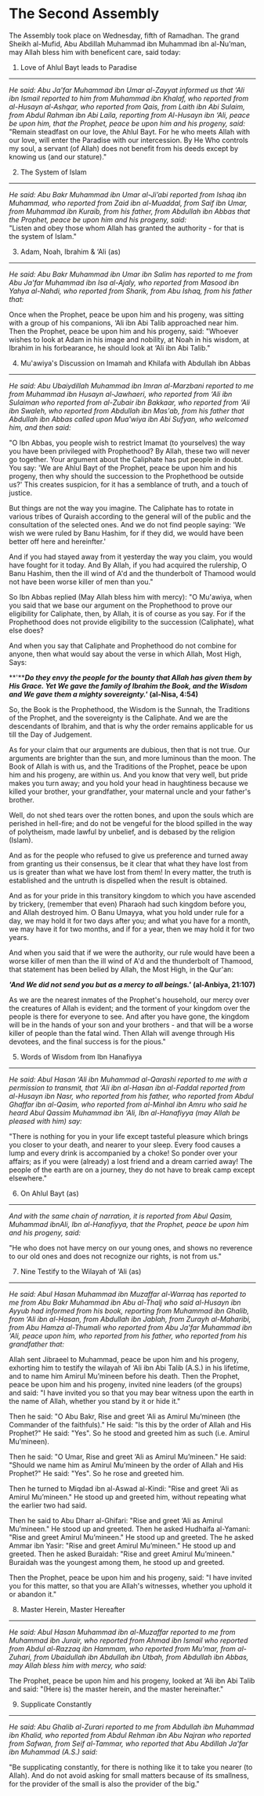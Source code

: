The Second Assembly
===================

The Assembly took place on Wednesday, fifth of Ramadhan. The grand
Sheikh al-Mufid, Abu Abdillah Muhammad ibn Muhammad ibn al-Nu’man, may
Allah bless him with beneficent care, said today:

1. Love of Ahlul Bayt leads to Paradise
---------------------------------------

*He said: Abu Ja'far Muhammad ibn Umar al-Zayyat informed us that ‘Ali
ibn Ismail reported to him from Muhammad ibn Khalaf, who reported from
al-Husayn al-Ashqar, who reported from Qais, from Laith ibn Abi Sulaim,
from Abdul Rahman ibn Abi Laila, reporting from Al-Husayn ibn ‘Ali,
peace be upon him, that the Prophet, peace be upon him and his progeny,
said:*  
 "Remain steadfast on our love, the Ahlul Bayt. For he who meets Allah
with our love, will enter the Paradise with our intercession. By He Who
controls my soul, a servant (of Allah) does not benefit from his deeds
except by knowing us (and our stature)."

2. The System of Islam
----------------------

*He said: Abu Bakr Muhammad ibn Umar al-Ji’abi reported from Ishaq ibn
Muhammad, who reported from Zaid ibn al-Muaddal, from Saif ibn Umar,
from Muhammad ibn Kuraib, from his father, from Abdullah ibn Abbas that
the Prophet, peace be upon him and his progeny, said:*  
 "Listen and obey those whom Allah has granted the authority - for that
is the system of Islam."

3. Adam, Noah, Ibrahim & ‘Ali (as)
----------------------------------

*He said: Abu Bakr Muhammad ibn Umar ibn Salim has reported to me from
Abu Ja'far Muhammad ibn Isa al-Ajaly, who reported from Masood ibn Yahya
al-Nahdi, who reported from Sharik, from Abu Ishaq, from his father
that:*

Once when the Prophet, peace be upon him and his progeny, was sitting
with a group of his companions, ‘Ali ibn Abi Talib approached near him.
Then the Prophet, peace be upon him and his progeny, said: "Whoever
wishes to look at Adam in his image and nobility, at Noah in his wisdom,
at Ibrahim in his forbearance, he should look at ‘Ali ibn Abi Talib."

4. Mu'awiya's Discussion on Imamah and Khilafa with Abdullah ibn Abbas
----------------------------------------------------------------------

*He said: Abu Ubaiydillah Muhammad ibn Imran al-Marzbani reported to me
from Muhammad ibn Husayn al-Jawhaeri, who reported from ‘Ali ibn
Sulaiman who reported from al-Zubair ibn Bakkaar, who reported from ‘Ali
ibn Swaleh, who reported from Abdullah ibn Mas'ab, from his father that
Abdullah ibn Abbas called upon Mua'wiya ibn Abi Sufyan, who welcomed
him, and then said:*

"O Ibn Abbas, you people wish to restrict Imamat (to yourselves) the way
you have been privileged with Prophethood? By Allah, these two will
never go together. Your argument about the Caliphate has put people in
doubt. You say: 'We are Ahlul Bayt of the Prophet, peace be upon him and
his progeny, then why should the succession to the Prophethood be
outside us?' This creates suspicion, for it has a semblance of truth,
and a touch of justice.

But things are not the way you imagine. The Caliphate has to rotate in
various tribes of Quraish according to the general will of the public
and the consultation of the selected ones. And we do not find people
saying: 'We wish we were ruled by Banu Hashim, for if they did, we would
have been better off here and hereinfter.'

And if you had stayed away from it yesterday the way you claim, you
would have fought for it today. And By Allah, if you had acquired the
rulership, O Banu Hashim, then the ill wind of A'd and the thunderbolt
of Thamood would not have been worse killer of men than you."

So Ibn Abbas replied (May Allah bless him with mercy): "O Mu'awiya, when
you said that we base our argument on the Prophethood to prove our
eligibility for Caliphate, then, by Allah, it is of course as you say.
For if the Prophethood does not provide eligibility to the succession
(Caliphate), what else does?

And when you say that Caliphate and Prophethood do not combine for
anyone, then what would say about the verse in which Allah, Most High,
Says:

**'*****Do they envy the people for the bounty that Allah has given them
by His Grace. Yet We gave the family of Ibrahim the Book, and the Wisdom
and We gave them a mighty sovereignty.'*** **(al-Nisa, 4:54)**

So, the Book is the Prophethood, the Wisdom is the Sunnah, the
Traditions of the Prophet, and the sovereignty is the Caliphate. And we
are the descendants of Ibrahim, and that is why the order remains
applicable for us till the Day of Judgement.

As for your claim that our arguments are dubious, then that is not true.
Our arguments are brighter than the sun, and more luminous than the
moon. The Book of Allah is with us, and the Traditions of the Prophet,
peace be upon him and his progeny, are within us. And you know that very
well, but pride makes you turn away; and you hold your head in
haughtiness because we killed your brother, your grandfather, your
maternal uncle and your father's brother.

Well, do not shed tears over the rotten bones, and upon the souls which
are perished in hell-fire; and do not be vengeful for the blood spilled
in the way of polytheism, made lawful by unbelief, and is debased by the
religion (Islam).

And as for the people who refused to give us preference and turned away
from granting us their consensus, be it clear that what they have lost
from us is greater than what we have lost from them! In every matter,
the truth is established and the untruth is dispelled when the result is
obtained.

And as for your pride in this transitory kingdom to which you have
ascended by trickery, (remember that even) Pharaoh had such kingdom
before you, and Allah destroyed him. O Banu Umayya, what you hold under
rule for a day, we may hold it for two days after you; and what you have
for a month, we may have it for two months, and if for a year, then we
may hold it for two years.

And when you said that if we were the authority, our rule would have
been a worse killer of men than the ill wind of A'd and the thunderbolt
of Thamood, that statement has been belied by Allah, the Most High, in
the Qur'an:

***'And We did not send you but as a mercy to all beings.'***
**(al-Anbiya, 21:107)**

As we are the nearest inmates of the Prophet's household, our mercy over
the creatures of Allah is evident; and the torment of your kingdom over
the people is there for everyone to see. And after you have gone, the
kingdom will be in the hands of your son and your brothers - and that
will be a worse killer of people than the fatal wind. Then Allah will
avenge through His devotees, and the final success is for the pious."

5. Words of Wisdom from Ibn Hanafiyya
-------------------------------------

*He said: Abul Hasan ‘Ali ibn Muhammad al-Qarashi reported to me with a
permission to transmit, that ‘Ali ibn al-Hasan ibn al-Faddal reported
from al-Husayn ibn Nasr, who reported from his father, who reported from
Abdul Ghaffar ibn al-Qasim, who reported from al-Minhal ibn Amru who
said he heard Abul Qassim Muhammad ibn ‘Ali, Ibn al-Hanafiyya (may Allah
be pleased with him) say:*

"There is nothing for you in your life except tasteful pleasure which
brings you closer to your death, and nearer to your sleep. Every food
causes a lump and every drink is accompanied by a choke! So ponder over
your affairs; as if you were (already) a lost friend and a dream carried
away! The people of the earth are on a journey, they do not have to
break camp except elsewhere."

6. On Ahlul Bayt (as)
---------------------

*And with the same chain of narration, it is reported from Abul Qasim,
Muhammad ibnAli, Ibn al-Hanafiyya, that the Prophet, peace be upon him
and his progeny, said:*

"He who does not have mercy on our young ones, and shows no reverence to
our old ones and does not recognize our rights, is not from us."

7. Nine Testify to the Wilayah of ‘Ali (as)
-------------------------------------------

*He said: Abul Hasan Muhammad ibn Muzaffar al-Warraq has reported to me
from Abu Bakr Muhammad ibn Abu al-Thalj who said al-Husayn ibn Ayyub had
informed from his book, reporting from Muhammad ibn Ghalib, from ‘Ali
ibn al-Hasan, from Abdullah ibn Jablah, from Zurayh al-Maharibi, from
Abu Hamza al-Thumali who reported from Abu Ja'far Muhammad ibn ‘Ali,
peace upon him, who reported from his father, who reported from his
grandfather that:*

Allah sent Jibraeel to Muhammad, peace be upon him and his progeny,
exhorting him to testify the wilayah of ‘Ali ibn Abi Talib (A.S.) in his
lifetime, and to name him Amirul Mu’mineen before his death. Then the
Prophet, peace be upon him and his progeny, invited nine leaders (of the
groups) and said: "I have invited you so that you may bear witness upon
the earth in the name of Allah, whether you stand by it or hide it."

Then he said: "O Abu Bakr, Rise and greet ‘Ali as Amirul Mu’mineen (the
Commander of the faithfuls)." He said: "Is this by the order of Allah
and His Prophet?" He said: "Yes". So he stood and greeted him as such
(i.e. Amirul Mu’mineen).

Then he said: "O Umar, Rise and greet ‘Ali as Amirul Mu’mineen." He
said: "Should we name him as Amirul Mu’mineen by the order of Allah and
His Prophet?" He said: "Yes". So he rose and greeted him.

Then he turned to Miqdad ibn al-Aswad al-Kindi: "Rise and greet ‘Ali as
Amirul Mu’mineen." He stood up and greeted him, without repeating what
the earlier two had said.

Then he said to Abu Dharr al-Ghifari: "Rise and greet ‘Ali as Amirul
Mu’mineen." He stood up and greeted. Then he asked Hudhaifa al-Yamani:
"Rise and greet Amirul Mu’mineen." He stood up and greeted. The he asked
Ammar ibn Yasir: "Rise and greet Amirul Mu’mineen." He stood up and
greeted. Then he asked Buraidah: "Rise and greet Amirul Mu’mineen."
Buraidah was the youngest among them, he stood up and greeted.

Then the Prophet, peace be upon him and his progeny, said: "I have
invited you for this matter, so that you are Allah's witnesses, whether
you uphold it or abandon it."

8. Master Herein, Master Hereafter
----------------------------------

*He said: Abul Hasan Muhammad ibn al-Muzaffar reported to me from
Muhammad ibn Jurair, who reported from Ahmad ibn Ismail who reported
from Abdul al-Razzaq ibn Hammam, who reported from Mu'mar, from
al-Zuhari, from Ubaidullah ibn Abdullah ibn Utbah, from Abdullah ibn
Abbas, may Allah bless him with mercy, who said:*

The Prophet, peace be upon him and his progeny, looked at ‘Ali ibn Abi
Talib and said: "(Here is) the master herein, and the master
hereinafter."

9. Supplicate Constantly
------------------------

*He said: Abu Ghalib al-Zurari reported to me from Abdullah ibn Muhammad
ibn Khalid, who reported from Abdul Rehman ibn Abu Najran who reported
from Safwan, from Seif al-Tammar, who reported that Abu Abdillah Ja'far
ibn Muhammad (A.S.) said:*

"Be supplicating constantly, for there is nothing like it to take you
nearer (to Allah). And do not avoid asking for small matters because of
its smallness, for the provider of the small is also the provider of the
big."


